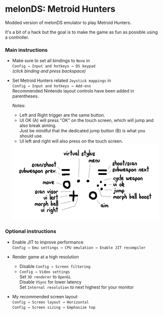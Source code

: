 # melonDS: Metroid Hunters

Modded version of melonDS emulator to play Metroid Hunters.

It's a bit of a hack but the goal is to make the game as fun as possible using a controller.

### Main instructions

-   Make sure to set all bindings to `None` in<br>
    `Config → Input and hotkeys → DS keypad`<br>
    _(click binding and press backspace)_

-   Set Metroid Hunters related `Joystick mappings` in<br>
    `Config → Input and hotkeys → Add-ons`<br>
    Recommended Nintendo layout controls have been added in parentheses.

    Notes:

    -   Left and Right trigger are the same button.
    -   UI OK (A) will press "OK" on the touch screen, which will jump and also break aiming.<br>
        Just be mindful that the dedicated jump button (B) is what you should use.
    -   UI left and right will also press on the touch screen.

    <img src="./metroid/hunters%20controls.png" height="250"/>

### Optional instructions

-   Enable JIT to improve performance<br>
    `Config → Emu settings → CPU emulation → Enable JIT recompiler`

-   Render game at a high resolution<br>

    -   Disable `Config → Screen filtering`<br>
    -   `Config → Video settings`<br>
        Set `3D renderer` to `OpenGL`<br>
        Disable `VSync` for lower latency<br>
        Set `Internal resolution` to next highest for your monitor

-   My recommended screen layout<br>
    `Config → Screen layout → Horizontal`<br>
    `Config → Screen sizing → Emphasize top`<br>
